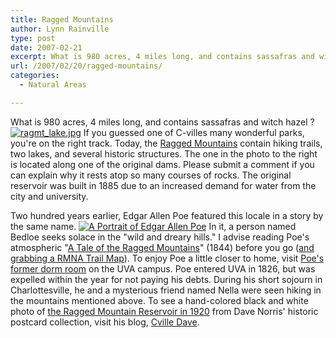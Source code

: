 ```yaml
---
title: Ragged Mountains
author: Lynn Rainville
type: post
date: 2007-02-21
excerpt: What is 980 acres, 4 miles long, and contains sassafras and witch hazel ?
url: /2007/02/20/ragged-mountains/
categories:
  - Natural Areas

---
```

What is 980 acres, 4 miles long, and contains sassafras and witch hazel ? <a href='http://www.locohistory.org/blog/?attachment_id=54' rel='attachment wp-att-54' title='ragmt_lake.jpg'><img src='/media/2007/02/ragmt_lake.jpg' alt='ragmt_lake.jpg' /></a> If you guessed one of C-villes many wonderful parks, you're on the right track. Today, the [Ragged Mountains][1] contain hiking trails, two lakes, and several historic structures. The one in the photo to the right is located along one of the original dams. Please submit a comment if you can explain why it rests atop so many courses of rocks. The original reservoir was built in 1885 due to an increased demand for water from the city and university.

Two hundred years earlier, Edgar Allen Poe featured this locale in a story by the same name. <a href='http://www.locohistory.org/blog/?attachment_id=53' rel='attachment wp-att-53' title='A Portrait of Edgar Allen Poe'><img src='/media/2007/02/poe.jpg' alt='A Portrait of Edgar Allen Poe' /></a> In it, a person named Bedloe seeks solace in the "wild and dreary hills." I advise reading Poe's atmospheric "[A Tale of the Ragged Mountains][2]" (1844) before you go ([and grabbing a RMNA Trail Map][3]). To enjoy Poe a little closer to home, visit [Poe's former dorm room][4] on the UVA campus. Poe entered UVA in 1826, but was expelled within the year for not paying his debts. During his short sojourn in Charlottesville, he and a mysterious friend named Nella were seen hiking in the mountains mentioned above. To see a hand-colored black and white photo of [the Ragged Mountain Reservoir in 1920][5] from Dave Norris' historic postcard collection, visit his blog, [Cville Dave][6].

 [1]: http://ivycreekfoundation.org/RMNA_SitePlanAndReview.html
 [2]: http://etext.lib.virginia.edu/etcbin/browse-mixed-new?id=PoeMoun&tag=public&images=images/modeng&data=/texts/english/modeng/parsed
 [3]: http://ivycreekfoundation.org/rmna_trailmaps.html
 [4]: http://scs.student.virginia.edu/~ravens/poe-rm.php
 [5]: http://cvilledave.blogspot.com/2007/02/loco-for-loco.html
 [6]: http://cvilledave.blogspot.com/index.html
